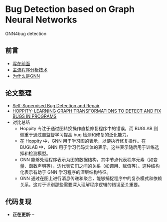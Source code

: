 # Bug Detection based on Graph Neural Networks

GNN4bug detection

## 前言

+ [写在前面](ch0/intro.md)
+ [主流程序分析技术](ch0/program_analysis.md)
+ [为什么是GNN](ch0/why-GNN.md)

## 论文整理

+ [Self-Supervised Bug Detection and Repair](ch1/Self-Supervised_Bug_Detection_and_Repair.md)
+ [HOPPITY: LEARNING GRAPH TRANSFORMATIONS TO DETECT AND FIX BUGS IN PROGRAMS](ch1/HOPPITY.md)
+ 对比总结
  - Hoppity 专注于通过图转换操作直接修复程序中的错误，而 BUGLAB 则侧重于通过自监督学习提高 bug 检测和修复的泛化能力。
  - 在 Hoppity 中，GNN 用于学习图的表示，以便执行修复操作。在 BUGLAB 中，GNN 用于学习代码实体的表示，这些表示随后用于训练选择和检测模型。
  - GNN 能够处理程序表示为图的数据结构，其中节点代表程序元素（如变量、函数声明等），边代表它们之间的关系（如调用、赋值等）。这种结构化表示有助于 GNN 学习程序的深层结构特征。
  - GNN 通过在图上进行消息传递和聚合，能够捕捉程序中的复杂模式和依赖关系。这对于识别那些需要深入理解程序逻辑的错误至关重要。

## 代码复现

+ **正在更新···**

